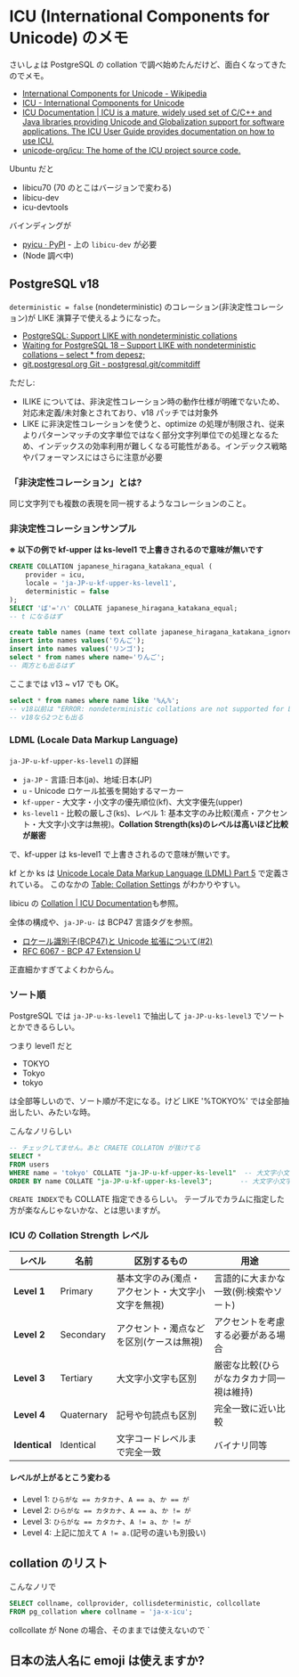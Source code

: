# ICU (International Components for Unicode) のメモ

さいしょは PostgreSQL の collation で調べ始めたんだけど、面白くなってきたのでメモ。

- [International Components for Unicode - Wikipedia](https://ja.wikipedia.org/wiki/International_Components_for_Unicode)
- [ICU - International Components for Unicode](https://icu.unicode.org/)
- [ICU Documentation | ICU is a mature, widely used set of C/C++ and Java libraries providing Unicode and Globalization support for software applications. The ICU User Guide provides documentation on how to use ICU.](https://unicode-org.github.io/icu/)
- [unicode-org/icu: The home of the ICU project source code.](https://github.com/unicode-org/icu)

Ubuntu だと

- libicu70 (70 のとこはバージョンで変わる)
- libicu-dev
- icu-devtools

バインディングが

- [pyicu · PyPI](https://pypi.org/project/pyicu/) - 上の `libicu-dev` が必要
- (Node 調べ中)

## PostgreSQL v18

`deterministic = false` (nondeterministic) のコレーション(非決定性コレーション)が
LIKE 演算子で使えるようになった。

- [PostgreSQL: Support LIKE with nondeterministic collations](https://www.postgresql.org/message-id/700d2e86-bf75-4607-9cf2-f5b7802f6e88%40eisentraut.org)
- [Waiting for PostgreSQL 18 – Support LIKE with nondeterministic collations – select \* from depesz;](https://www.depesz.com/2025/01/10/waiting-for-postgresql-18-support-like-with-nondeterministic-collations/)
- [git.postgresql.org Git - postgresql.git/commitdiff](https://git.postgresql.org/gitweb/?p=postgresql.git;a=commitdiff;h=85b7efa1cdd63c2fe2b70b725b8285743ee5787f)

ただし:

- ILIKE については、非決定性コレーション時の動作仕様が明確でないため、対応未定義/未対象とされており、v18 パッチでは対象外
- LIKE に非決定性コレーションを使うと、optimize の処理が制限され、従来よりパターンマッチの文字単位ではなく部分文字列単位での処理となるため、インデックスの効率利用が難しくなる可能性がある。インデックス戦略やパフォーマンスにはさらに注意が必要

### 「非決定性コレーション」とは?

同じ文字列でも複数の表現を同一視するようなコレーションのこと。

### 非決定性コレーションサンプル

**※ 以下の例で kf-upper は ks-level1 で上書きされるので意味が無いです**

```sql
CREATE COLLATION japanese_hiragana_katakana_equal (
    provider = icu,
    locale = 'ja-JP-u-kf-upper-ks-level1',
    deterministic = false
);
SELECT 'ば'='ハ' COLLATE japanese_hiragana_katakana_equal;
-- t になるはず

create table names (name text collate japanese_hiragana_katakana_ignore not null);
insert into names values('りんご');
insert into names values('リンゴ');
select * from names where name='りんご';
-- 両方とも出るはず
```

ここまでは v13 ~ v17 でも OK。

```sql
select * from names where name like '%ん%';
-- v18以前は "ERROR: nondeterministic collations are not supported for LIKE"になる
-- v18なら2つとも出る
```

### LDML (Locale Data Markup Language)

`ja-JP-u-kf-upper-ks-level1` の詳細

- `ja-JP` - 言語:日本(ja)、地域:日本(JP)
- `u` - Unicode ロケール拡張を開始するマーカー
- `kf-upper` - 大文字・小文字の優先順位(kf)、大文字優先(upper)
- `ks-level1` - 比較の厳しさ(ks)、レベル 1: 基本文字のみ比較(濁点・アクセント・大文字小文字は無視)。**Collation Strength(ks)のレベルは高いほど比較が厳密**

で、kf-upper は ks-level1 で上書きされるので意味が無いです。

kf とか ks は
[Unicode Locale Data Markup Language (LDML) Part 5](https://unicode.org/reports/tr35/tr35-collation.html)
で定義されている。
このなかの
[Table: Collation Settings](https://unicode.org/reports/tr35/tr35-collation.html#table-collation-settings)
がわかりやすい。

libicu の
[Collation | ICU Documentation](https://unicode-org.github.io/icu/userguide/collation/)も参照。

全体の構成や、`ja-JP-u-` は BCP47 言語タグを参照。

- [ロケール識別子(BCP47)と Unicode 拡張について(#2)](https://zenn.dev/sajikix/articles/intl-advent-calendar-24-02)
- [RFC 6067 - BCP 47 Extension U](https://datatracker.ietf.org/doc/html/rfc6067)

正直細かすぎてよくわからん。

### ソート順

PostgreSQL では
`ja-JP-u-ks-level1` で抽出して
`ja-JP-u-ks-level3` でソート
とかできるらしい。

つまり level1 だと

- TOKYO
- Tokyo
- tokyo

は全部等しいので、ソート順が不定になる。けど LIKE '%TOKYO%' では全部抽出したい、みたいな時。

こんなノリらしい

```sql
-- チェックしてません。あと CRAETE COLLATON が抜けてる
SELECT *
FROM users
WHERE name = 'tokyo' COLLATE "ja-JP-u-kf-upper-ks-level1"  -- 大文字小文字無視
ORDER BY name COLLATE "ja-JP-u-kf-upper-ks-level3";       -- 大文字小文字を考慮してソート
```

`CREATE INDEX`でも COLLATE 指定できるらしい。
テーブルでカラムに指定した方が楽なんじゃないかな、とは思いますが。

### ICU の Collation Strength レベル

| レベル        | 名前       | 区別するもの                                       | 用途                                     |
| ------------- | ---------- | -------------------------------------------------- | ---------------------------------------- |
| **Level 1**   | Primary    | 基本文字のみ(濁点・アクセント・大文字小文字を無視) | 言語的に大まかな一致(例:検索やソート)    |
| **Level 2**   | Secondary  | アクセント・濁点などを区別(ケースは無視)           | アクセントを考慮する必要がある場合       |
| **Level 3**   | Tertiary   | 大文字小文字も区別                                 | 厳密な比較(ひらがなカタカナ同一視は維持) |
| **Level 4**   | Quaternary | 記号や句読点も区別                                 | 完全一致に近い比較                       |
| **Identical** | Identical  | 文字コードレベルまで完全一致                       | バイナリ同等                             |

#### レベルが上がるとこう変わる

- Level 1:
  `ひらがな == カタカナ`、`A == a`、`か == が`
- Level 2:
  `ひらがな == カタカナ`、`A == a`、`か != が`
- Level 3:
  `ひらがな == カタカナ`、`A != a`、`か != が`
- Level 4:
  上記に加えて `A != a.`(記号の違いも別扱い)

## collation のリスト

こんなノリで

```sql
SELECT collname, collprovider, collisdeterministic, collcollate
FROM pg_collation where collname = 'ja-x-icu';
```

collcollate が None の場合、そのままでは使えないので `

## 日本の法人名に emoji は使えますか?
